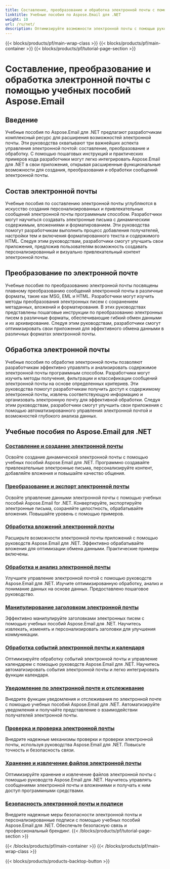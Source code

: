 ```yaml
---
title: Составление, преобразование и обработка электронной почты с помощью учебных пособий Aspose.Email
linktitle: Учебные пособия по Aspose.Email для .NET
weight: 10
url: /ru/net/
description: Оптимизируйте возможности электронной почты с помощью руководств Aspose.Email для .NET. Изучите состав, преобразование и обработку для расширенного управления электронной почтой.
---
```


{{< blocks/products/pf/main-wrap-class >}}
{{< blocks/products/pf/main-container >}}
{{< blocks/products/pf/tutorial-page-section >}}

# Составление, преобразование и обработка электронной почты с помощью учебных пособий Aspose.Email


## Введение

Учебные пособия по Aspose.Email для .NET предлагают разработчикам комплексный ресурс для расширения возможностей электронной почты. Эти руководства охватывают три важнейших аспекта управления электронной почтой: составление, преобразование и обработку. С помощью пошаговых инструкций и практических примеров кода разработчики могут легко интегрировать Aspose.Email для .NET в свои приложения, открывая расширенные функциональные возможности для создания, преобразования и обработки сообщений электронной почты.

## Состав электронной почты

Учебные пособия по составлению электронной почты углубляются в искусство создания персонализированных и привлекательных сообщений электронной почты программным способом. Разработчики могут научиться создавать электронные письма с динамическим содержимым, вложениями и форматированием. Эти руководства помогут разработчикам выполнить процесс добавления получателей, настройки тем и включения форматированного текста и содержимого HTML. Следуя этим руководствам, разработчики смогут улучшить свои приложения, предложив пользователям возможность создавать персонализированный и визуально привлекательный контент электронной почты.

## Преобразование по электронной почте

Учебные пособия по преобразованию электронной почты посвящены плавному преобразованию сообщений электронной почты в различные форматы, такие как MSG, EML и HTML. Разработчики могут изучить методы преобразования электронных писем с сохранением метаданных, вложений и форматирования. В этих руководствах представлены пошаговые инструкции по преобразованию электронных писем в различные форматы, обеспечивающие гибкий обмен данными и их архивирование. Следуя этим руководствам, разработчики смогут оптимизировать свои приложения для эффективного обмена данными в различных форматах электронной почты.

## Обработка электронной почты

Учебные пособия по обработке электронной почты позволяют разработчикам эффективно управлять и анализировать содержимое электронной почты программным способом. Разработчики могут изучить методы получения, фильтрации и классификации сообщений электронной почты на основе определенных критериев. Эти руководства помогут разработчикам получить доступ к содержимому электронной почты, извлечь соответствующую информацию и организовать электронную почту для эффективной обработки. Следуя этим руководствам, разработчики смогут улучшить свои приложения с помощью автоматизированного управления электронной почтой и возможностей глубокого анализа данных.

## Учебные пособия по Aspose.Email для .NET
### [Составление и создание электронной почты](./email-composition-and-creation/)
Освойте создание динамической электронной почты с помощью учебных пособий Aspose.Email для .NET. Программно создавайте привлекательные электронные письма, персонализируйте контент, добавляйте вложения и повышайте качество общения.
### [Преобразование и экспорт электронной почты](./email-conversion-and-export/)
Освойте управление данными электронной почты с помощью учебных пособий Aspose.Email for .NET. Конвертируйте, экспортируйте электронные письма, сохраняйте целостность, обрабатывайте вложения. Повышайте уровень с помощью примеров.
### [Обработка вложений электронной почты](./email-attachment-handling/)
Расширьте возможности электронной почты приложений с помощью руководств Aspose.Email для .NET. Эффективно обрабатывайте вложения для оптимизации обмена данными. Практические примеры включены.
### [Обработка и анализ электронной почты](./email-processing-and-analysis/)
Улучшите управление электронной почтой с помощью руководств Aspose.Email для .NET. Изучите оптимизированную обработку, анализ и понимание данных на основе данных. Предоставлено пошаговое руководство.
### [Манипулирование заголовком электронной почты](./email-header-manipulation/)
Эффективно манипулируйте заголовками электронных писем с помощью учебных пособий Aspose.Email для .NET. Научитесь извлекать, изменять и персонализировать заголовки для улучшения коммуникации.
### [Обработка событий электронной почты и календаря](./email-event-and-calendar-handling/)
Оптимизируйте обработку событий электронной почты и управление календарем с помощью руководств Aspose.Email для .NET. Научитесь автоматизировать события электронной почты и легко интегрировать функции календаря.
### [Уведомление по электронной почте и отслеживание](./email-notification-and-tracking/)
Внедрите функции уведомления и отслеживания по электронной почте с помощью учебных пособий Aspose.Email для .NET. Автоматизируйте уведомления и получайте представление о взаимодействии получателей электронной почты.
### [Проверка и проверка электронной почты](./email-validation-and-verification/)
Внедрите надежные механизмы проверки и проверки электронной почты, используя руководства Aspose.Email для .NET. Повысьте точность и безопасность связи.
### [Хранение и извлечение файлов электронной почты](./email-file-storage-and-retrieval/)
Оптимизируйте хранение и извлечение файлов электронной почты с помощью руководств Aspose.Email для .NET. Научитесь управлять сообщениями электронной почты и вложениями и получать к ним доступ программными средствами.
### [Безопасность электронной почты и подписи](./email-security-and-signatures/)
Внедрите надежные меры безопасности электронной почты и персонализированные подписи с помощью учебных пособий Aspose.Email для .NET. Обеспечьте безопасную связь и профессиональный брендинг.
{{< /blocks/products/pf/tutorial-page-section >}}

{{< /blocks/products/pf/main-container >}}
{{< /blocks/products/pf/main-wrap-class >}}

{{< blocks/products/products-backtop-button >}}
